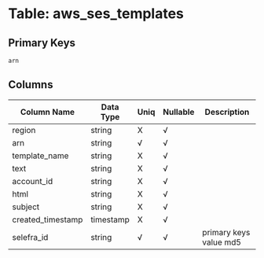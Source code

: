 # Table: aws_ses_templates

## Primary Keys 

```
arn
```


## Columns 

|  Column Name   |  Data Type  | Uniq | Nullable | Description | 
|  ----  | ----  | ----  | ----  | ---- | 
| region | string | X | √ |  | 
| arn | string | √ | √ |  | 
| template_name | string | X | √ |  | 
| text | string | X | √ |  | 
| account_id | string | X | √ |  | 
| html | string | X | √ |  | 
| subject | string | X | √ |  | 
| created_timestamp | timestamp | X | √ |  | 
| selefra_id | string | √ | √ | primary keys value md5 | 



